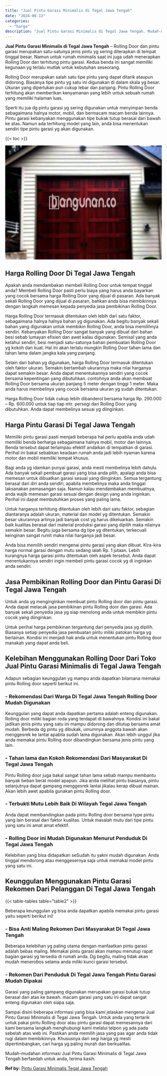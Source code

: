 ```yaml
---
title: "Jual Pintu Garasi Minimalis di Tegal Jawa Tengah"
date: "2024-08-13"
categories: 
  - "harga"
description: "Jual Pintu Garasi Minimalis di Tegal Jawa Tengah. Mudah-mudahan informasi Jual Pintu Garasi Minimalis di Tegal Jawa Tengah berfaedah untuk anda, terima kasih..."
---
```


**Jual Pintu Garasi Minimalis di Tegal Jawa Tengah** – Rolling Door dan pintu garasi merupakan satu-satunya jenis pintu yg sering diterapkan di tempat tinggal besar. Namun untuk rumah minimalis saat ini juga udah menerapkan Rolling Door dan terhitung pintu garasi. Kedua benda ini sangat memiliki kegunaan yg terlalu mutlak untuk kebutuhan seseorang.

Rolling Door merupakan salah satu tipe pintu yang dapat ditarik ataupun didorong. Biasanya tipe pintu yg satu ini digunakan di dalam skala yg besar. Ukuran yang diperlukan pun cukup lebar dan panjang. Pintu Rolling Door terhitung akan memberikan kenyamanan yang lebih untuk sebuah rumah yang memiliki halaman luas.

Sperti itu jua dg pintu garasi yg sering digunakan untuk menyimpan benda sebagaimana halnya motor, mobil, dan bermacam macam benda lainnya. Pintu garasi kebanyakan menggunakan tipe bukak tutup berasal dari bawah ke atas. Namun ada terhitung model yang lain, anda bisa menentukan sendiri tipe pintu garasi yg akan digunakan.

{{< toc >}}

![Jual Pintu Garasi Minimalis di Tegal Jawa Tengah](/images/pintu-garasi-32.png)

## Harga Rolling Door Di Tegal Jawa Tengah

Apakah anda mendambakan membeli Rolling Door untuk tempat tinggal anda? Membeli Rolling Door pasti perlu biaya yang harus anda bayarkan yang cocok bersama harga Rolling Door yang dijual di pasaran. Ada banyak sekali Rolling Door yang dijual di pasaran, bahkan anda bisa membikinnya dengan langkah memesan kepada penyedia jasa pembikinan Rolling Door.

Harga Rolling Door termasuk ditentukan oleh lebih dari satu faktor, sebagaimana halnya halnya bahan yg digunakan. Ada begitu banyak sekali bahan yang digunakan untuk membikin Rolling Door, anda bisa memilihnya sendiri. Kebanyakan Rolling Door sangat banyak yang dibuat dari bahan besi sebab lumayan efisien dan awet kalau digunakan. Semisal yang anda ketahui sendiri, besi menjadi satu-satunya bahan pembuatan Rolling Door yg kokoh dan kuat. Hal ini akan terlalu mungkin Rolling Door tahan lama dan tahan lama dalam jangka kala yang panjang.

Selain dari bahan yg digunakan, harga Rolling Door termasuk ditentukan oleh faktor ukuran. Semakin bertambah ukurannya maka nilai harganya dapat semakin besar. Anda dapat menentukannya sendiri yang cocok bersama kepentingan yang dibutuhkan. contohnya anda akan membuat Rolling Door bersama ukuran panjang 5 meter dengan tinggi 1 meter. Maka anda harus membelinya yang cocok bersama ukuran yg sudah ditentukan.

Harga Rolling Door tidak cukup lebih dibanderol bersama harga Rp. 290.000 – Rp. 600.000 untuk tiap tiap mtr. persegi dari Rolling Door yang dibutuhkan. Anda dapat membelinya sesuai yg diinginkan.

## Harga Pintu Garasi Di Tegal Jawa Tengah

Memiliki pintu garasi pasti menjadi beberapa hal perlu apabila anda udah memiliki benda berharga sebagaimana halnya mobil, motor dan lainnya. Benda tersebut dapat terlampau efektif andaikan di tempatkan di garasi. Perihal ini bakal sebabkan keadaan rumah anda jadi lebih nyaman karena motor dan mobil memiliki tempat khusus.

Bagi anda yg idamkan punyai garasi, anda mesti membelinya lebih dahulu. Ada banyak sekali pembuat garasi yang bisa anda pilih, apalagi anda bisa memesan untuk dibuatkan garasi sesuai yang diinginkan. Semua tergantung berasal dari diri anda sendiri, apabila membelinya maka anda tinggal laksanakan pemasangan saja. Namun kalau mendambakan membuatnya, anda wajib memesan garasi sesuai dengan design yang anda inginkan. Perihal ini dapat membutuhkan proses yang paling lama.

Untuk harganya terhitung ditentukan oleh lebih dari satu faktor, sebagian diantaranya adalah ukuran, material dan model yg ditentukan. Semakin besar ukurannya artinya jadi banyak cost yg harus dikeluarkan. Semakin baik kualitas berasal dari material produksi garasi yang dipilih maka nilainya semakin besar. Begitu juga bersama dg tipe yg ditentukan, terkecuali keinginan sangat rumit maka nilai harganya jadi besar.

Anda bisa memilih sendiri mengenai pintu garasi yang akan dibuat. Kira-kira harga normal garasi dengan mutu sedang ialah Rp. 1 jutaan. Lebih kurangnya harga garasi pintu ditentukan oleh aspek tersebut. Anda dapat menentukannya sendiri ingin membeli pintu garasi cocok yg di inginkan anda sendiri.

## Jasa Pembikinan Rolling Door dan Pintu Garasi Di Tegal Jawa Tengah

Untuk anda yg menginginkan membuat pintu Rolling door dan pintu garasi. Anda dapat melacak jasa pembikinan pintu Rolling door dan garasi. Ada banyak sekali penyedia jasa yg siap menolong anda untuk membikin pintu cocok yang diinginkan.

Untuk perihal harga pembikinan tergantung dari penyedia jasa yg dipilih. Biasanya setiap penyedia jasa pembuatan pintu miliki patokan harga yg berlainan. Kondisi ini menjadi hak anda untuk menentukan pintu Rolling door manakah yang dapat anda beli.

## Kelebihan Menggunakan Rolling Door Dari Toko Jual Pintu Garasi Minimalis di Tegal Jawa Tengah

Adapun sebagian keunggulan yg mampu anda dapatkan bilamana memakai pintu Rolling door seperti berikut ini.

### \- Rekomendasi Dari Warga Di Tegal Jawa Tengah Rolling Door Mudah Digunakan

Keunggulan yang dapat anda dapatkan pertama adalah enteng digunakan. Rolling door miliki bagian roda yang terdapat di bawahnya. Kondisi ini bakal jadikan jenis pintu yang satu ini mampu didorong dan ditutup bersama amat mudah. Berbeda dg pintu yg dibukak, umumnya anggota bawah akan menggesrek ke lantai apabila sudah lama digunakan. Akan lebih unggul jika anda memakai pintu Rolling door dibandingkan bersama jenis pintu yang lain.

### \- Tahan lama dan Kokoh Rekomendasi Dari Masyarakat Di Tegal Jawa Tengah

Pintu Rolling door juga bakal sangat tahan lama sebab mampu membantu banyak beban berat model apapun. Jika anda melihat pintu biasanya, pintu selanjutnya dapat gampang menggesrek lantai jikalau kerap dibuat mainan. Akan lebih awet apabila gunakan pintu Rolling door.

### \- Terbukti Mutu Lebih Baik Di Wilayah Tegal Jawa Tengah

Anda dapat membandingkan pada pintu Rolling door bersama type pintu yang lain berasal dari faktor kualitas. Untuk masalah mutu dari tipe pintu yang satu ini amat amat efektif.

### \- Rolling Door ini Mudah Digunakan Menurut Penduduk Di Tegal Jawa Tengah

Kelebihan yang bisa didapatkan seSudah itu yakni mudah digunakan. Anda tinggal mendorong atau menggesernya saja untuk memakai model pintu yang satu ini.

## Keunggulan Menggunakan Pintu Garasi Rekomen Dari Pelanggan Di Tegal Jawa Tengah

{{< table-tables table="table2" >}}

Beberapa keunggulan yg bisa anda dapatkan apabila memakai pintu garasi yaitu seperti berikut ini!

### \- Bisa Anti Maling Rekomen Dari Masyarakat Di Tegal Jawa Tengah

Beberapa kelebihan yg paling utama dengan manfaatkan pintu garasi adalah bebas maling. Memakai pintu garasi akan mampu menutup rapat bagian garasi yg tersedia di rumah anda. Dg begitu, maling tidak akan mudah menerobos selama anda miliki kunci garasi tersebut.

### \- Rekomen Dari Penduduk Di Tegal Jawa Tengah Pintu Garasi Mudah Dipakai

Garasi yang paling gampang digunakan merupakan garasi bukak tutup berasal dari atas ke bawah. macam garasi yang satu ini dapat sangat enteng digunakan oleh siapa saja.

Sampai disini beberapa informasi yang bisa kami jelaskan mengenai Jual Pintu Garasi Minimalis di Tegal Jawa Tengah. Untuk anda yang tertarik untuk pakai pintu Rolling door atau pintu garasi dapat memesannya dari kami bersama langkah menghubungi kami melalui telpon yg ada pada sebelah atas web ini. Pastikan anda memilih jasa yang pas agar anda tidak rugi dalam membikinnya. Khususnya dari segi harga yg mesti dipertimbangkan, cari harga yg paling murah dan berkualitas.

Mudah-mudahan informasi Jual Pintu Garasi Minimalis di Tegal Jawa Tengah berfaedah untuk anda, terima kasih.

**Ref by:** [Pintu Garasi Minimalis Tegal Jawa Tengah](https://id.wikipedia.org/wiki/Pintu)

